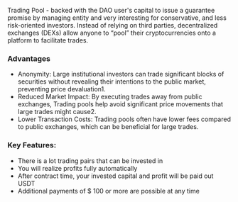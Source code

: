 Trading Pool - backed with the DAO user's capital to issue a guarantee promise by managing entity and very interesting for conservative, and less risk-oriented investors. Instead of relying on third parties, decentralized exchanges (DEXs) allow anyone to “pool” their cryptocurrencies onto a platform to facilitate trades.

### Advantages
- Anonymity: Large institutional investors can trade significant blocks of securities without revealing their intentions to the public market, preventing price devaluation1.
- Reduced Market Impact: By executing trades away from public exchanges, Trading pools help avoid significant price movements that large trades might cause2.
- Lower Transaction Costs: Trading pools often have lower fees compared to public exchanges, which can be beneficial for large trades.

### Key Features:
- There is a lot trading pairs that can be invested in
- You will realize profits fully automatically
- After contract time, your invested capital and profit will be paid out USDT
- Additional payments of $ 100 or more are possible at any time